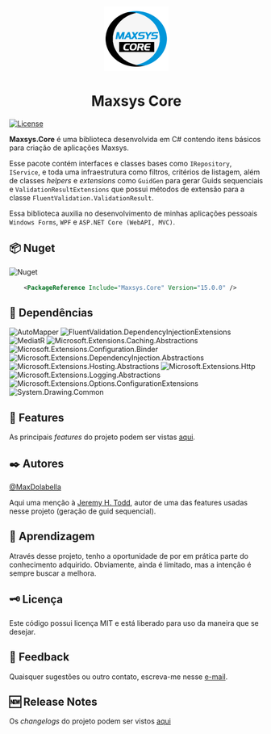 <div align="center">
<img src="logo.png" alt="drawing" width="128" />
<h1>Maxsys Core</h1>
</div>

[![License](https://img.shields.io/github/license/maxdolabella/maxsys.core)](LICENSE)

**Maxsys.Core** é uma biblioteca desenvolvida em C# contendo itens básicos para criação de aplicações Maxsys.

Esse pacote contém interfaces e classes bases como `IRepository`, `IService`, e toda uma infraestrutura como filtros, critérios de listagem, além de classes *helpers* e *extensions* como `GuidGen` para gerar Guids sequenciais e `ValidationResultExtensions` que possui métodos de extensão para a classe `FluentValidation.ValidationResult`.

Essa biblioteca auxilia no desenvolvimento de minhas aplicações pessoais `Windows Forms`, `WPF` e `ASP.NET Core (WebAPI, MVC)`.


## :package: Nuget
![Nuget](https://img.shields.io/nuget/v/Maxsys.Core)

```xml
    <PackageReference Include="Maxsys.Core" Version="15.0.0" />
```

## :link: Dependências

![AutoMapper](https://img.shields.io/badge/AutoMapper-13.0.1-blue?style=for-the-badge&link=https%3A%2F%2Fwww.nuget.org%2Fpackages%2FAutoMapper)
![FluentValidation.DependencyInjectionExtensions](https://img.shields.io/badge/FluentValidation.DependencyInjectionExtensions-11.11.0-blue?style=for-the-badge&link=https%3A%2F%2Fwww.nuget.org%2Fpackages%2FFluentValidation.DependencyInjectionExtensions)
![MediatR](https://img.shields.io/badge/MediatR-12.4.1-blue?style=for-the-badge&link=https%3A%2F%2Fwww.nuget.org%2Fpackages%2FMediatR)
![Microsoft.Extensions.Caching.Abstractions](https://img.shields.io/badge/Microsoft.Extensions.Caching.Abstractions-9.0.1-blue?style=for-the-badge&link=https%3A%2F%2Fwww.nuget.org%2Fpackages%2FMicrosoft.Extensions.Caching.Abstractions)
![Microsoft.Extensions.Configuration.Binder](https://img.shields.io/badge/Microsoft.Extensions.Configuration.Binder-9.0.1-blue?style=for-the-badge&link=https%3A%2F%2Fwww.nuget.org%2Fpackages%2FMicrosoft.Extensions.Configuration.Binder)
![Microsoft.Extensions.DependencyInjection.Abstractions](https://img.shields.io/badge/Microsoft.Extensions.DependencyInjection.Abstractions-9.0.1-blue?style=for-the-badge&link=https%3A%2F%2Fwww.nuget.org%2Fpackages%2FMicrosoft.Extensions.DependencyInjection.Abstractions)
![Microsoft.Extensions.Hosting.Abstractions](https://img.shields.io/badge/Microsoft.Extensions.Hosting.Abstractions-9.0.1-blue?style=for-the-badge&link=https%3A%2F%2Fwww.nuget.org%2Fpackages%2FMicrosoft.Extensions.Hosting.Abstractions)
![Microsoft.Extensions.Http](https://img.shields.io/badge/Microsoft.Extensions.Http-9.0.1-blue?style=for-the-badge&link=https%3A%2F%2Fwww.nuget.org%2Fpackages%2FMicrosoft.Extensions.Http)
![Microsoft.Extensions.Logging.Abstractions](https://img.shields.io/badge/Microsoft.Extensions.Logging.Abstractions-9.0.1-blue?style=for-the-badge&link=https%3A%2F%2Fwww.nuget.org%2Fpackages%2FMicrosoft.Extensions.Logging.Abstractions)
![Microsoft.Extensions.Options.ConfigurationExtensions](https://img.shields.io/badge/Microsoft.Extensions.Options.ConfigurationExtensions-9.0.1-blue?style=for-the-badge&link=https%3A%2F%2Fwww.nuget.org%2Fpackages%2FMicrosoft.Extensions.Options.ConfigurationExtensions)
![System.Drawing.Common](https://img.shields.io/badge/System.Drawing.Common-9.0.1-blue?style=for-the-badge&link=https%3A%2F%2Fwww.nuget.org%2Fpackages%2FSystem.Drawing.Common)


## :star2: Features
As principais *features* do projeto podem ser vistas [aqui](FEATURES.md).

## :black_nib: Autores
[@MaxDolabella](https://www.github.com/MaxDolabella)

Aqui uma menção à [Jeremy H. Todd](https://github.com/jhtodd), autor de uma das features usadas nesse projeto (geração de guid sequencial).

## :monocle_face: Aprendizagem
Através desse projeto, tenho a oportunidade de por em prática parte do conhecimento adquirido. Obviamente, ainda é limitado, mas a intenção é sempre buscar a melhora.

## :old_key: Licença
Este código possui licença MIT e está liberado para uso da maneira que se desejar.
  
## :email: Feedback
Quaisquer sugestões ou outro contato, escreva-me nesse [e-mail](mailto:maxsystech@outlook.com?subject=Github%20contact).

## :new: Release Notes
Os *changelogs* do projeto podem ser vistos [aqui](CHANGELOGS.md)